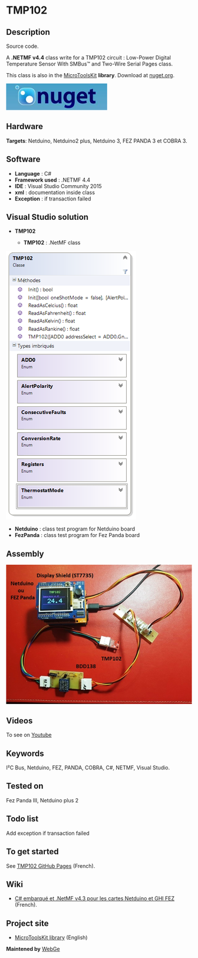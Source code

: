 # TMP102

## Description

Source code.

A **.NETMF v4.4** class write for a TMP102 circuit : Low-Power Digital Temperature Sensor With SMBus™ and Two-Wire Serial Pages class. 

This class is also in the [MicroToolsKit](https://www.nuget.org/packages/WEBGE.Microtoolskit/) **library**. Download at [nuget.org](https://www.nuget.org).

![nuget](img/nuget.JPG)

## Hardware

**Targets**: Netduino, Netduino2 plus, Netduino 3, FEZ PANDA 3 et COBRA 3.

## Software

* **Language** : C#
* **Framework used** : .NETMF 4.4
* **IDE** : Visual Studio Community 2015
* **xml** : documentation inside class  
* **Exception** : if transaction failed

## Visual Studio solution

* **TMP102**

  * **TMP102** : .NetMF class

![TMP102](img/TMP102.png)

* **Netduino** : class test program for Netduino board
* **FezPanda** : class test program for Fez Panda board

## Assembly

![Assembly](img/TMP102.jpg)

## Videos

To see on [Youtube](https://youtu.be/Z5AsCHe50P0)

## Keywords

I²C Bus, Netduino, FEZ, PANDA, COBRA, C#, NETMF, Visual Studio.

## Tested on

Fez Panda III, Netduino plus 2

## Todo list

Add exception if transaction failed

## To get started

See [TMP102 GitHub Pages](http://webge.github.io/TMP102/) (French).

## Wiki

* [C# embarqué et .NetMF v4.3 pour les cartes Netduino et GHI FEZ](https://webge.fr/dokuwiki/doku.php?id=archives:netmf43:accueilnetmf) (French).

## Project site

* [MicroToolsKit library](http://webge.dyndns-server.com/dokuwiki/doku.php?id=netmf43:6_microtoolskit) (English)

**Maintened by** [WebGe](mailto:philippemariano@gmail.com)
